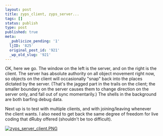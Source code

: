 ```yaml
---
layout: post
title: zyps_client, zyps_server...
tags: []
status: publish
type: post
published: true
meta:
  _publicize_pending: '1'
  ljID: '825'
  original_post_id: '921'
  _wp_old_slug: '921'
---
```

OK, here we go.  The window on the left is the server, and on the right is the client.  The server has absolute authority on all object movement right now, so objects on the client will occasionally "snap" back into the places dictated by the server.  (That's the jagged part in the trails on the client; the smaller boundary on the server causes them to change direction on the server only, and fall out of sync momentarily.)  The shells in the background are both barfing debug data.

Next up is to test with multiple clients, and with joining/leaving whenever the client wants.  I also need to get back the same degree of freedom for live coding that dRuby offered (shouldn't be too difficult).

<a href='http://jay.mcgavren.com/blog/wp-content/uploads/2008/05/zyps_server_client.png' title='zyps_server_client.PNG'><img src='http://jay.mcgavren.com/blog/wp-content/uploads/2008/05/zyps_server_client.thumbnail.PNG' alt='zyps_server_client.PNG' /></a>
